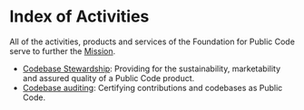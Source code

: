 # Index of Activities

All of the activities, products and services of the Foundation for Public Code serve to further the [Mission](../mission/index.md).

* [Codebase Stewardship](codebase-stewardship/index.md): Providing for the sustainability, marketability and assured quality of a Public Code product.
* [Codebase auditing](codebase-auditing/index.md): Certifying contributions and codebases as Public Code.
